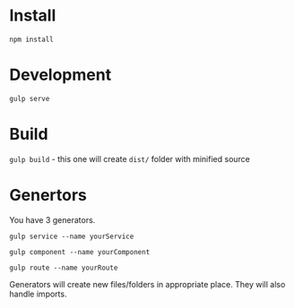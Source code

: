 # Install
`npm install`

# Development
`gulp serve`

# Build
`gulp build` - this one will create `dist/` folder with minified source


# Genertors
You have 3 generators.

`gulp service --name yourService`

`gulp component --name yourComponent`

`gulp route --name yourRoute`

Generators will create new files/folders in appropriate place. They will also handle imports.
